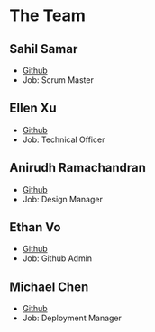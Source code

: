 
# The Team

## Sahil Samar

- [Github](https://github.com/AD1616)
- Job: Scrum Master

## Ellen Xu

- [Github](https://github.com/xu-ellen)
- Job: Technical Officer

## Anirudh Ramachandran

- [Github](https://github.com/Anirudh123nasty)
- Job: Design Manager

## Ethan Vo

- [Github](https://github.com/NastyEthan)
- Job: Github Admin

## Michael Chen

- [Github](https://github.com/Michaelc179)
- Job: Deployment Manager
